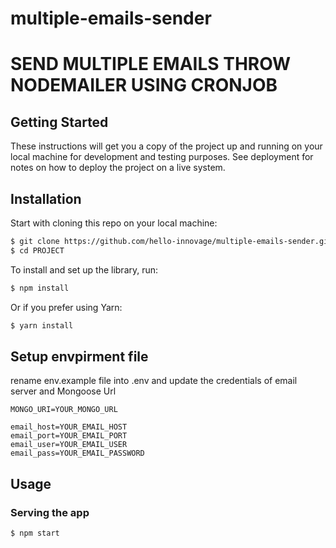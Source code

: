 # multiple-emails-sender
# SEND MULTIPLE EMAILS THROW NODEMAILER USING CRONJOB

## Getting Started

These instructions will get you a copy of the project up and running on your local machine for development and testing purposes.
See deployment for notes on how to deploy the project on a live system.

## Installation


Start with cloning this repo on your local machine:

```sh
$ git clone https://github.com/hello-innovage/multiple-emails-sender.git
$ cd PROJECT
```

To install and set up the library, run:

```sh
$ npm install
```

Or if you prefer using Yarn:

```sh
$ yarn install
```
## Setup envpirment file

rename env.example file into .env and update the credentials of email server and Mongoose Url

```
MONGO_URI=YOUR_MONGO_URL

email_host=YOUR_EMAIL_HOST
email_port=YOUR_EMAIL_PORT
email_user=YOUR_EMAIL_USER
email_pass=YOUR_EMAIL_PASSWORD

```
## Usage

### Serving the app

```sh
$ npm start
```
